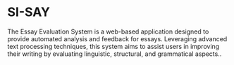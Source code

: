 # SI-SAY
The Essay Evaluation System is a web-based application designed to provide automated analysis and feedback for essays. Leveraging advanced text processing techniques, this system aims to assist users in improving their writing by evaluating linguistic, structural, and grammatical aspects..
